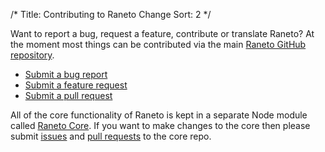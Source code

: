 /*
Title: Contributing to Raneto Change
Sort: 2
*/

Want to report a bug, request a feature, contribute or translate Raneto? At the moment most things can be
contributed via the main [Raneto GitHub repository](https://github.com/gilbitron/Raneto).

* [Submit a bug report](https://github.com/gilbitron/Raneto/issues?labels=bug)
* [Submit a feature request](https://github.com/gilbitron/Raneto/issues?labels=enhancement)
* [Submit a pull request](https://github.com/gilbitron/Raneto/pulls)

All of the core functionality of Raneto is kept in a separate Node module called
[Raneto Core](https://github.com/gilbitron/Raneto-Core). If you want to make changes to the core
then please submit [issues](https://github.com/gilbitron/Raneto-Core/issues) and
[pull requests](https://github.com/gilbitron/Raneto-Core/pulls) to the core repo.
